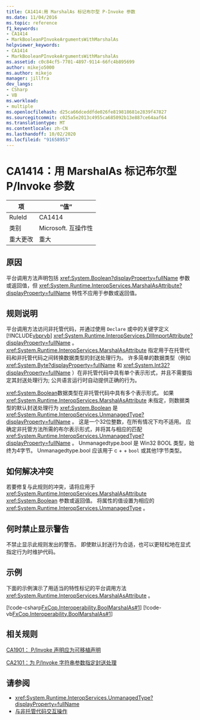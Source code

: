 ```yaml
---
title: CA1414:用 MarshalAs 标记布尔型 P-Invoke 参数
ms.date: 11/04/2016
ms.topic: reference
f1_keywords:
- CA1414
- MarkBooleanPInvokeArgumentsWithMarshalAs
helpviewer_keywords:
- CA1414
- MarkBooleanPInvokeArgumentsWithMarshalAs
ms.assetid: c0c84cf5-7701-4897-9114-66fc4b895699
author: mikejo5000
ms.author: mikejo
manager: jillfra
dev_langs:
- CSharp
- VB
ms.workload:
- multiple
ms.openlocfilehash: d25ca66dceddfde026fe819818681e2839f47827
ms.sourcegitcommit: c025a5e2013c4955ca685092b13e887ce64aaf64
ms.translationtype: MT
ms.contentlocale: zh-CN
ms.lasthandoff: 10/02/2020
ms.locfileid: "91658953"
---
```

# <a name="ca1414-mark-boolean-pinvoke-arguments-with-marshalas"></a>CA1414：用 MarshalAs 标记布尔型 P/Invoke 参数

|项|“值”|
|-|-|
|RuleId|CA1414|
|类别|Microsoft. 互操作性|
|重大更改|重大|

## <a name="cause"></a>原因
平台调用方法声明包括 <xref:System.Boolean?displayProperty=fullName> 参数或返回值，但 <xref:System.Runtime.InteropServices.MarshalAsAttribute?displayProperty=fullName> 特性不应用于参数或返回值。

## <a name="rule-description"></a>规则说明
平台调用方法访问非托管代码，并通过使用 `Declare` 或中的关键字定义 [!INCLUDE[vbprvb](../code-quality/includes/vbprvb_md.md)] <xref:System.Runtime.InteropServices.DllImportAttribute?displayProperty=fullName> 。 <xref:System.Runtime.InteropServices.MarshalAsAttribute> 指定用于在托管代码和非托管代码之间转换数据类型的封送处理行为。 许多简单的数据类型（例如 <xref:System.Byte?displayProperty=fullName> 和 <xref:System.Int32?displayProperty=fullName> ）在非托管代码中具有单个表示形式，并且不需要指定其封送处理行为; 公共语言运行时自动提供正确的行为。

<xref:System.Boolean>数据类型在非托管代码中具有多个表示形式。 如果 <xref:System.Runtime.InteropServices.MarshalAsAttribute> 未指定，则数据类型的默认封送处理行为 <xref:System.Boolean> 是 <xref:System.Runtime.InteropServices.UnmanagedType?displayProperty=fullName> 。 这是一个32位整数，在所有情况下均不适用。 应确定非托管方法所需的布尔表示形式，并将其与相应的匹配 <xref:System.Runtime.InteropServices.UnmanagedType?displayProperty=fullName> 。 Unmanagedtype.bool 是 Win32 BOOL 类型，始终为4字节。 Unmanagedtype.bool 应该用于 c + + `bool` 或其他1字节类型。

## <a name="how-to-fix-violations"></a>如何解决冲突
若要修复与此规则的冲突，请将应用于 <xref:System.Runtime.InteropServices.MarshalAsAttribute> <xref:System.Boolean> 参数或返回值。 将属性的值设置为相应的 <xref:System.Runtime.InteropServices.UnmanagedType> 。

## <a name="when-to-suppress-warnings"></a>何时禁止显示警告
不禁止显示此规则发出的警告。 即使默认封送行为合适，也可以更轻松地在显式指定行为时维护代码。

## <a name="example"></a>示例

下面的示例演示了用适当的特性标记的平台调用方法 <xref:System.Runtime.InteropServices.MarshalAsAttribute> 。

[!code-csharp[FxCop.Interoperability.BoolMarshalAs#1](../code-quality/codesnippet/CSharp/ca1414-mark-boolean-p-invoke-arguments-with-marshalas_1.cs)]
[!code-vb[FxCop.Interoperability.BoolMarshalAs#1](../code-quality/codesnippet/VisualBasic/ca1414-mark-boolean-p-invoke-arguments-with-marshalas_1.vb)]

## <a name="related-rules"></a>相关规则
[CA1901： P/Invoke 声明应为可移植声明](../code-quality/ca1901.md)

[CA2101：为 P/Invoke 字符串参数指定封送处理](/dotnet/fundamentals/code-analysis/quality-rules/ca2101)

## <a name="see-also"></a>请参阅

- <xref:System.Runtime.InteropServices.UnmanagedType?displayProperty=fullName>
- [与非托管代码交互操作](/dotnet/framework/interop/index)
